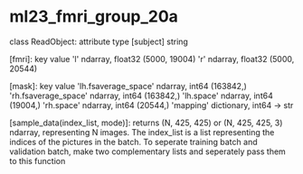 # ml23_fmri_group_20a

class ReadObject:
  attribute     type
  [subject]                 string

  [image_data]:
                            dataframe         (5000, 135)

  [fmri]:
    key                     value
    'l'                     ndarray, float32  (5000, 19004)
    'r'                     ndarray, float32  (5000, 20544)
  
  [mask]:
    key                     value
    'lh.fsaverage_space'    ndarray, int64    (163842,)
    'rh.fsaverage_space'    ndarray, int64    (163842,)
    'lh.space'              ndarray, int64    (19004,)
    'rh.space'              ndarray, int64    (20544,)
    'mapping'               dictionary, int64 -> str

  [sample_data(index_list, mode)]:
    returns (N, 425, 425) or (N, 425, 425, 3) ndarray, representing N images.
    The index_list is a list representing the indices of the pictures in the batch. To seperate training batch and validation batch, make two complementary lists and seperately pass them to this function
  
